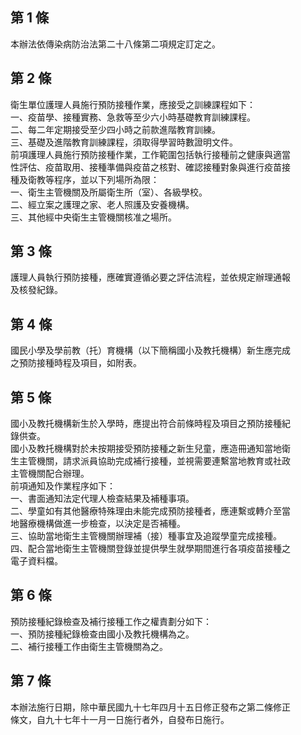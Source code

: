 第 1 條
-------
本辦法依傳染病防治法第二十八條第二項規定訂定之。

第 2 條
-------
衛生單位護理人員施行預防接種作業，應接受之訓練課程如下：  
一、疫苗學、接種實務、急救等至少六小時基礎教育訓練課程。  
二、每二年定期接受至少四小時之前款進階教育訓練。  
三、基礎及進階教育訓練課程，須取得學習時數證明文件。  
前項護理人員施行預防接種作業，工作範圍包括執行接種前之健康與適當  
性評估、疫苗取用、接種準備與疫苗之核對、確認接種對象與進行疫苗接  
種及衛教等程序，並以下列場所為限：  
一、衛生主管機關及所屬衛生所（室）、各級學校。  
二、經立案之護理之家、老人照護及安養機構。  
三、其他經中央衛生主管機關核准之場所。

第 3 條
-------
護理人員執行預防接種，應確實遵循必要之評估流程，並依規定辦理通報  
及核發紀錄。

第 4 條
-------
國民小學及學前教（托）育機構（以下簡稱國小及教托機構）新生應完成  
之預防接種時程及項目，如附表。

第 5 條
-------
國小及教托機構新生於入學時，應提出符合前條時程及項目之預防接種紀  
錄供查。  
國小及教托機構對於未按期接受預防接種之新生兒童，應造冊通知當地衛  
生主管機關，請求派員協助完成補行接種，並視需要連繫當地教育或社政  
主管機關配合辦理。  
前項通知及作業程序如下：  
一、書面通知法定代理人檢查結果及補種事項。  
二、學童如有其他醫療特殊理由未能完成預防接種者，應連繫或轉介至當  
    地醫療機構做進一步檢查，以決定是否補種。  
三、協助當地衛生主管機關辦理補（接）種事宜及追蹤學童完成接種。  
四、配合當地衛生主管機關登錄並提供學生就學期間進行各項疫苗接種之  
    電子資料檔。

第 6 條
-------
預防接種紀錄檢查及補行接種工作之權責劃分如下：  
一、預防接種紀錄檢查由國小及教托機構為之。  
二、補行接種工作由衛生主管機關為之。

第 7 條
-------
本辦法施行日期，除中華民國九十七年四月十五日修正發布之第二條修正  
條文，自九十七年十一月一日施行者外，自發布日施行。

